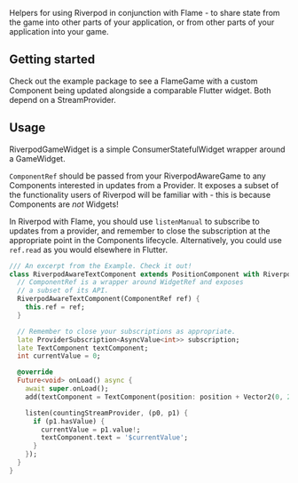 Helpers for using Riverpod in conjunction with Flame - to share state from
the game into other parts of your application, or from other parts of your
application into your game.

## Getting started

Check out the example package to see a FlameGame with a custom Component being updated alongside a comparable Flutter 
widget. Both depend on a StreamProvider.

## Usage

RiverpodGameWidget is a simple ConsumerStatefulWidget wrapper around a GameWidget. 

`ComponentRef` should be passed from your RiverpodAwareGame to any Components interested in updates from a Provider. 
It exposes a subset of the functionality users of Riverpod will be familiar with - this is because Components are *not* 
Widgets! 

In Riverpod with Flame, you should use `listenManual` to subscribe to updates from a provider, and remember to close the 
subscription at the appropriate point in the Components lifecycle. Alternatively, you could use `ref.read` as you would 
elsewhere in Flutter.


```dart
/// An excerpt from the Example. Check it out!
class RiverpodAwareTextComponent extends PositionComponent with RiverpodComponentMixin {
  // ComponentRef is a wrapper around WidgetRef and exposes
  // a subset of its API.
  RiverpodAwareTextComponent(ComponentRef ref) {
    this.ref = ref;
  }

  // Remember to close your subscriptions as appropriate.
  late ProviderSubscription<AsyncValue<int>> subscription;
  late TextComponent textComponent;
  int currentValue = 0;

  @override
  Future<void> onLoad() async {
    await super.onLoad();
    add(textComponent = TextComponent(position: position + Vector2(0, 27)));

    listen(countingStreamProvider, (p0, p1) {
      if (p1.hasValue) {
        currentValue = p1.value!;
        textComponent.text = '$currentValue';
      }
    });
  }
}
```
